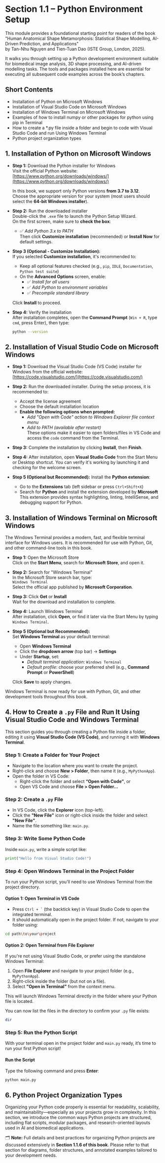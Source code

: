 # Section 1.1 – Python Environment Setup

This module provides a foundational starting point for readers of the book  
"Human Anatomical Shape Metamorphosis: Statistical Shape Modelling, AI-Driven Prediction, and Applications"  
by Tan-Nhu Nguyen and Tien-Tuan Dao (ISTE Group, London, 2025).

It walks you through setting up a Python development environment suitable for biomedical image analysis, 3D shape processing, and AI-driven modelling tasks. The tools and packages installed here are essential for executing all subsequent code examples across the book’s chapters.

## Short Contents

- Installation of Python on Microsoft Windows  
- Installation of Visual Studio Code on Microsoft Windows  
- Installation of Windows Terminal on Microsoft Windows  
- Examples of how to install numpy or other packages for python using pip in Terminal
- How to create a *.py file inside a folder and begin to code with Visual Studio Code and run Using Windows Terminal
- Python project organization types

## 1. Installation of Python on Microsoft Windows

- **Step 1:** Download the Python installer for Windows  
  Visit the official Python website:  
  [https://www.python.org/downloads/windows/](https://www.python.org/downloads/windows/)  

  In this book, we support only Python versions **from 3.7 to 3.12**.  
  Choose the appropriate version for your system (most users should select the **64-bit Windows installer**).

- **Step 2:** Run the downloaded installer  
  Double-click the `.exe` file to launch the Python Setup Wizard.  
  On the first screen, make sure to **check the box**:
  - ✅ *Add Python 3.x to PATH*  
  Then click **Customize installation** (recommended) or **Install Now** for default settings.

- **Step 3 (Optional - Customize Installation):**  
  If you selected **Customize installation**, it's recommended to:
  - Keep all optional features checked (e.g., `pip`, `IDLE`, `Documentation`, `Python test suite`)
  - On the **Advanced Options** screen, enable:
    - ✅ *Install for all users*
    - ✅ *Add Python to environment variables*
    - ✅ *Precompile standard library*

  Click **Install** to proceed.

- **Step 4:** Verify the installation  
  After installation completes, open the **Command Prompt** (`Win + R`, type `cmd`, press Enter), then type:

  ```bash
  python --version
  ```
	
## 2. Installation of Visual Studio Code on Microsoft Windows

- **Step 1:** Download the Visual Studio Code (VS Code) installer for Windows from the official website:  
  [https://code.visualstudio.com/](https://code.visualstudio.com/)

- **Step 2:** Run the downloaded installer. During the setup process, it is recommended to:
  - Accept the license agreement  
  - Choose the default installation location  
  - **Enable the following options when prompted:**
    - *Add "Open with Code" action to Windows Explorer file context menu*
    - *Add to PATH (available after restart)*  
  These options make it easier to open folders/files in VS Code and access the `code` command from the Terminal.

- **Step 3:** Complete the installation by clicking **Install**, then **Finish**.

- **Step 4:** After installation, open **Visual Studio Code** from the Start Menu or Desktop shortcut. You can verify it's working by launching it and checking for the welcome screen.

- **Step 5 (Optional but Recommended):** Install the **Python extension**:
  - Go to the **Extensions** tab (left sidebar or press `Ctrl+Shift+X`)
  - Search for **Python** and install the extension developed by **Microsoft**  
  This extension provides syntax highlighting, linting, IntelliSense, and debugging support for Python.

## 3. Installation of Windows Terminal on Microsoft Windows

The Windows Terminal provides a modern, fast, and flexible terminal interface for Windows users. It is recommended for use with Python, Git, and other command-line tools in this book.

- **Step 1:** Open the Microsoft Store  
  Click on the **Start Menu**, search for **Microsoft Store**, and open it.

- **Step 2:** Search for "Windows Terminal"  
  In the Microsoft Store search bar, type:  
  `Windows Terminal`  
  Select the official app published by **Microsoft Corporation**.

- **Step 3:** Click **Get** or **Install**  
  Wait for the download and installation to complete.

- **Step 4:** Launch Windows Terminal  
  After installation, click **Open**, or find it later via the Start Menu by typing `Windows Terminal`.

- **Step 5 (Optional but Recommended):**  
  Set **Windows Terminal** as your default terminal:
  - Open **Windows Terminal**
  - Click the **dropdown arrow** (top bar) → **Settings**
  - Under **Startup**, set:
    - *Default terminal application*: `Windows Terminal`
    - *Default profile*: choose your preferred shell (e.g., **Command Prompt** or **PowerShell**)

  Click **Save** to apply changes.

Windows Terminal is now ready for use with Python, Git, and other development tools throughout this book.

## 4. How to Create a `.py` File and Run It Using Visual Studio Code and Windows Terminal

This section guides you through creating a Python file inside a folder, editing it using **Visual Studio Code (VS Code)**, and running it with **Windows Terminal**.

### Step 1: Create a Folder for Your Project
- Navigate to the location where you want to create the project.
- Right-click and choose **New > Folder**, then name it (e.g., `MyPythonApp`).
- Open the folder in VS Code:
  - Right-click the folder and select **“Open with Code”**, or
  - Open VS Code and choose **File > Open Folder...**

### Step 2: Create a `.py` File
- In VS Code, click the **Explorer** icon (top-left).
- Click the **"New File"** icon or right-click inside the folder and select **"New File"**.
- Name the file something like: `main.py`.

### Step 3: Write Some Python Code
Inside `main.py`, write a simple script like:

```python
print("Hello from Visual Studio Code!")
```

### Step 4: Open Windows Terminal in the Project Folder

To run your Python script, you'll need to use Windows Terminal from the project directory.

#### Option 1: Open Terminal in VS Code
- Press `` Ctrl + ` `` (the backtick key) in Visual Studio Code to open the integrated terminal.
- It should automatically open in the project folder. If not, navigate to your folder using:

```bash
cd path\to\your\project
```

#### Option 2: Open Terminal from File Explorer

If you're not using Visual Studio Code, or prefer using the standalone Windows Terminal:

1. Open **File Explorer** and navigate to your project folder (e.g., `MyPythonApp`).
2. Right-click inside the folder (but not on a file).
3. Select **"Open in Terminal"** from the context menu.

This will launch Windows Terminal directly in the folder where your Python file is located.

You can now list the files in the directory to confirm your `.py` file exists:

```bash
dir
```

### Step 5: Run the Python Script

With your terminal open in the project folder and `main.py` ready, it’s time to run your first Python script!

#### Run the Script
Type the following command and press **Enter**:

```bash
python main.py
```

## 6. Python Project Organization Types

Organizing your Python code properly is essential for readability, scalability, and maintainability—especially as your projects grow in complexity. In this section, we introduce the common ways Python projects are structured, including flat scripts, modular packages, and research-oriented layouts used in AI and biomedical applications.

🗂️ **Note:** Full details and best practices for organizing Python projects are discussed extensively in **Section 1.1.6 of this book**. Please refer to that section for diagrams, folder structures, and annotated examples tailored to your development needs.

